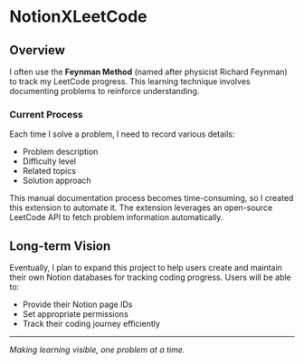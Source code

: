 # NotionXLeetCode

## Overview
I often use the **Feynman Method** (named after physicist Richard Feynman) to track my LeetCode progress. This learning technique involves documenting problems to reinforce understanding.

### Current Process
Each time I solve a problem, I need to record various details:
- Problem description
- Difficulty level
- Related topics
- Solution approach

This manual documentation process becomes time-consuming, so I created this extension to automate it. The extension leverages an open-source LeetCode API to fetch problem information automatically.

## Long-term Vision
Eventually, I plan to expand this project to help users create and maintain their own Notion databases for tracking coding progress. Users will be able to:
- Provide their Notion page IDs 
- Set appropriate permissions
- Track their coding journey efficiently

---
*Making learning visible, one problem at a time.*
